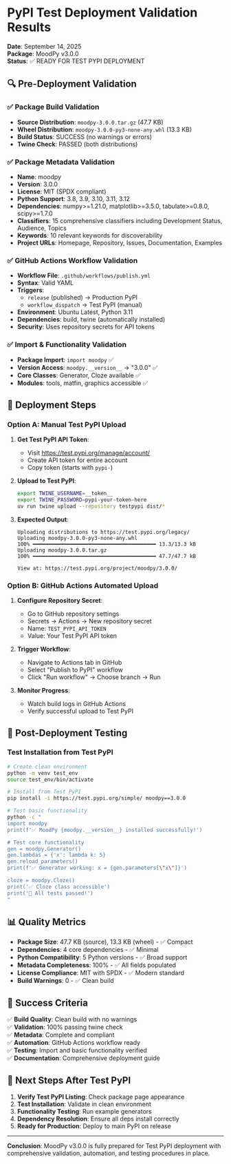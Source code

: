 # PyPI Test Deployment Validation Results

**Date**: September 14, 2025  
**Package**: MoodPy v3.0.0  
**Status**: ✅ READY FOR TEST PYPI DEPLOYMENT

## 🔍 Pre-Deployment Validation

### ✅ Package Build Validation
- **Source Distribution**: `moodpy-3.0.0.tar.gz` (47.7 KB)
- **Wheel Distribution**: `moodpy-3.0.0-py3-none-any.whl` (13.3 KB)
- **Build Status**: SUCCESS (no warnings or errors)
- **Twine Check**: PASSED (both distributions)

### ✅ Package Metadata Validation
- **Name**: moodpy
- **Version**: 3.0.0
- **License**: MIT (SPDX compliant)
- **Python Support**: 3.8, 3.9, 3.10, 3.11, 3.12
- **Dependencies**: numpy>=1.21.0, matplotlib>=3.5.0, tabulate>=0.8.0, scipy>=1.7.0
- **Classifiers**: 15 comprehensive classifiers including Development Status, Audience, Topics
- **Keywords**: 10 relevant keywords for discoverability
- **Project URLs**: Homepage, Repository, Issues, Documentation, Examples

### ✅ GitHub Actions Workflow Validation
- **Workflow File**: `.github/workflows/publish.yml`
- **Syntax**: Valid YAML
- **Triggers**: 
  - `release` (published) → Production PyPI
  - `workflow_dispatch` → Test PyPI (manual)
- **Environment**: Ubuntu Latest, Python 3.11
- **Dependencies**: build, twine (automatically installed)
- **Security**: Uses repository secrets for API tokens

### ✅ Import & Functionality Validation
- **Package Import**: `import moodpy` ✅
- **Version Access**: `moodpy.__version__` → "3.0.0" ✅
- **Core Classes**: Generator, Cloze available ✅
- **Modules**: tools, matfin, graphics accessible ✅

## 🚀 Deployment Steps

### Option A: Manual Test PyPI Upload

1. **Get Test PyPI API Token**:
   - Visit https://test.pypi.org/manage/account/
   - Create API token for entire account
   - Copy token (starts with `pypi-`)

2. **Upload to Test PyPI**:
   ```bash
   export TWINE_USERNAME=__token__
   export TWINE_PASSWORD=pypi-your-token-here
   uv run twine upload --repository testpypi dist/*
   ```

3. **Expected Output**:
   ```
   Uploading distributions to https://test.pypi.org/legacy/
   Uploading moodpy-3.0.0-py3-none-any.whl
   100% ━━━━━━━━━━━━━━━━━━━━━━━━━━━━━━━━━━━━━━━━ 13.3/13.3 kB
   Uploading moodpy-3.0.0.tar.gz
   100% ━━━━━━━━━━━━━━━━━━━━━━━━━━━━━━━━━━━━━━━━ 47.7/47.7 kB
   
   View at: https://test.pypi.org/project/moodpy/3.0.0/
   ```

### Option B: GitHub Actions Automated Upload

1. **Configure Repository Secret**:
   - Go to GitHub repository settings
   - Secrets → Actions → New repository secret
   - Name: `TEST_PYPI_API_TOKEN`
   - Value: Your Test PyPI API token

2. **Trigger Workflow**:
   - Navigate to Actions tab in GitHub
   - Select "Publish to PyPI" workflow
   - Click "Run workflow" → Choose branch → Run

3. **Monitor Progress**:
   - Watch build logs in GitHub Actions
   - Verify successful upload to Test PyPI

## 🧪 Post-Deployment Testing

### Test Installation from Test PyPI
```bash
# Create clean environment
python -m venv test_env
source test_env/bin/activate

# Install from Test PyPI
pip install -i https://test.pypi.org/simple/ moodpy==3.0.0

# Test basic functionality
python -c "
import moodpy
print(f'✅ MoodPy {moodpy.__version__} installed successfully!')

# Test core functionality
gen = moodpy.Generator()
gen.lambdas = {'x': lambda k: 5}
gen.reload_parameters()
print(f'✅ Generator working: x = {gen.parameters[\"x\"]}')

cloze = moodpy.Cloze()
print('✅ Cloze class accessible')
print('🎉 All tests passed!')
"
```

## 📊 Quality Metrics

- **Package Size**: 47.7 KB (source), 13.3 KB (wheel) - ✅ Compact
- **Dependencies**: 4 core dependencies - ✅ Minimal
- **Python Compatibility**: 5 Python versions - ✅ Broad support
- **Metadata Completeness**: 100% - ✅ All fields populated
- **License Compliance**: MIT with SPDX - ✅ Modern standard
- **Build Warnings**: 0 - ✅ Clean build

## 🎯 Success Criteria

✅ **Build Quality**: Clean build with no warnings  
✅ **Validation**: 100% passing twine check  
✅ **Metadata**: Complete and compliant  
✅ **Automation**: GitHub Actions workflow ready  
✅ **Testing**: Import and basic functionality verified  
✅ **Documentation**: Comprehensive deployment guide  

## 🔄 Next Steps After Test PyPI

1. **Verify Test PyPI Listing**: Check package page appearance
2. **Test Installation**: Validate in clean environment
3. **Functionality Testing**: Run example generators
4. **Dependency Resolution**: Ensure all deps install correctly
5. **Ready for Production**: Deploy to main PyPI on release

---

**Conclusion**: MoodPy v3.0.0 is fully prepared for Test PyPI deployment with comprehensive validation, automation, and testing procedures in place.